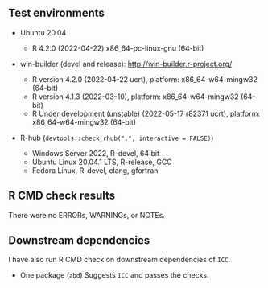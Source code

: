 ## Test environments

  - Ubuntu 20.04
    - R 4.2.0 (2022-04-22) x86_64-pc-linux-gnu (64-bit)
  
  - win-builder (devel and release): http://win-builder.r-project.org/
    - R version 4.2.0 (2022-04-22 ucrt), platform: x86_64-w64-mingw32 (64-bit)
    - R version 4.1.3 (2022-03-10), platform: x86_64-w64-mingw32 (64-bit)
    - R Under development (unstable) (2022-05-17 r82371 ucrt), platform: x86_64-w64-mingw32 (64-bit)

  - R-hub (`devtools::check_rhub(".", interactive = FALSE)`)
    - Windows Server 2022, R-devel, 64 bit
    - Ubuntu Linux 20.04.1 LTS, R-release, GCC
    - Fedora Linux, R-devel, clang, gfortran

## R CMD check results
There were no ERRORs, WARNINGs, or NOTEs.


## Downstream dependencies
I have also run R CMD check on downstream dependencies of `ICC`.

  - One package (`abd`) Suggests `ICC` and passes the checks.
